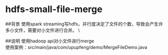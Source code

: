# hdfs-small-file-merge
##背景
使用spark streaming写hdfs，并行度决定了文件的个数，导致会产生许多小文件，需要对小文件进行合并。 \

##说明
使用hadoop api对小文件进行merge \
使用案例：src/main/java/com/upupfeng/demo/MergeFileDemo.java

